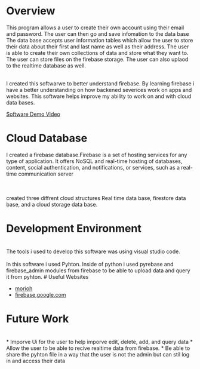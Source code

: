 # Overview


This program allows a user to create their own account using their email and password. The user can then go and save infomation to the data base 
The data base accepts user information tables which allow the user to store their data about their first and last name as well as their address. The user is able to create their own collections of data and store what they want to. The user can store files on the firebase storage. The user can also uplaod to the realtime database as well. 
<br> 
<br> 

I created this softwarwe to better understand firebase. By learning firebase i have a better understanding on how backened severices work on apps and websites. This software helps improve my ability to work on and with cloud data bases. 


[Software Demo Video](https://youtu.be/BUyjP4JPKnU)

# Cloud Database


I created a firebase database.Firebase is a set of hosting services for any type of application. It offers NoSQL and real-time hosting of databases, content, social authentication, and notifications, or services, such as a real-time communication server <br> <br> 
<br> 

created three diffrent cloud structures Real time data base, firestore data base, and a cloud storage data base.
# Development Environment

<br> 
The tools i used to develop this software was using visual studio code.
<br> 
<br> 
In this software i used Pyhton. Inside of python i used pyrebase and firebase_admin modules from firebase to be able to upload data and query it from pyhton.
# Useful Websites

* [morioh](http://url.link.goes.here](https://morioh.com/p/71358deec9e1))
* [firebase.google.com](https://firebase.google.com/docs/firestore)

# Future Work
<br> 
* Imporve Ui for the user to help imporve edit, delete, add, and query data 
* Allow the user to be able to recive realtime data from firebase. 
* Be able to share the pyhton file in a way that the user is not the admin but can stil log in and access their data
